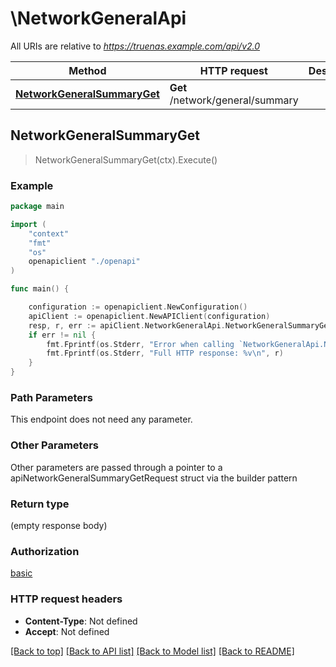 # \NetworkGeneralApi

All URIs are relative to *https://truenas.example.com/api/v2.0*

Method | HTTP request | Description
------------- | ------------- | -------------
[**NetworkGeneralSummaryGet**](NetworkGeneralApi.md#NetworkGeneralSummaryGet) | **Get** /network/general/summary | 



## NetworkGeneralSummaryGet

> NetworkGeneralSummaryGet(ctx).Execute()





### Example

```go
package main

import (
    "context"
    "fmt"
    "os"
    openapiclient "./openapi"
)

func main() {

    configuration := openapiclient.NewConfiguration()
    apiClient := openapiclient.NewAPIClient(configuration)
    resp, r, err := apiClient.NetworkGeneralApi.NetworkGeneralSummaryGet(context.Background()).Execute()
    if err != nil {
        fmt.Fprintf(os.Stderr, "Error when calling `NetworkGeneralApi.NetworkGeneralSummaryGet``: %v\n", err)
        fmt.Fprintf(os.Stderr, "Full HTTP response: %v\n", r)
    }
}
```

### Path Parameters

This endpoint does not need any parameter.

### Other Parameters

Other parameters are passed through a pointer to a apiNetworkGeneralSummaryGetRequest struct via the builder pattern


### Return type

 (empty response body)

### Authorization

[basic](../README.md#basic)

### HTTP request headers

- **Content-Type**: Not defined
- **Accept**: Not defined

[[Back to top]](#) [[Back to API list]](../README.md#documentation-for-api-endpoints)
[[Back to Model list]](../README.md#documentation-for-models)
[[Back to README]](../README.md)

